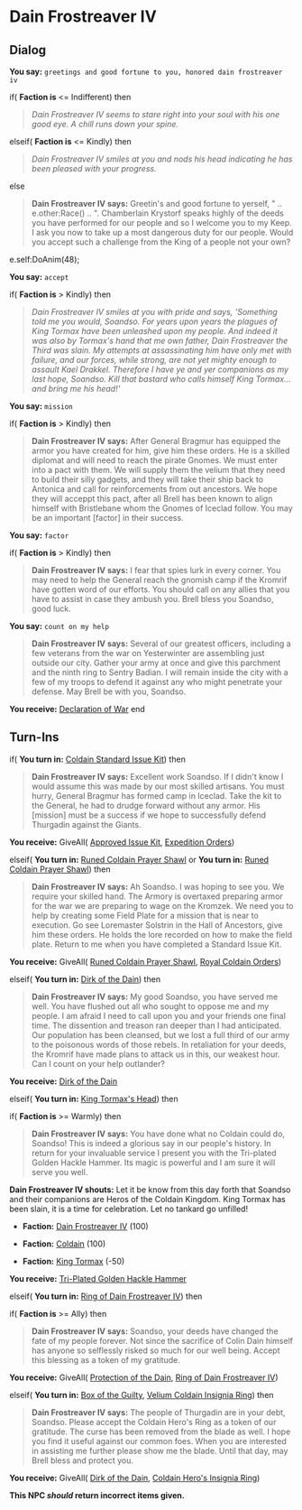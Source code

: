 # Dain Frostreaver IV
## Dialog

**You say:** `greetings and good fortune to you, honored dain frostreaver iv`



if( **Faction is** <= Indifferent) then



>*Dain Frostreaver IV seems to stare right into your soul with his one good eye. A chill runs down your spine.*


elseif( **Faction is** <= Kindly) then



>*Dain Frostreaver IV smiles at you and nods his head indicating he has been pleased with your progress.*


else



>**Dain Frostreaver IV says:** Greetin's and good fortune to yerself, " .. e.other:Race() .. ". Chamberlain Krystorf speaks highly of the deeds you have performed for our people and so I welcome you to my Keep. I ask you now to take up a most dangerous duty for our people. Would you accept such a challenge from the King of a people not your own?



e.self:DoAnim(48);


**You say:** `accept`



if( **Faction is** > Kindly) then



>*Dain Frostreaver IV smiles at you with pride and says, 'Something told me you would, Soandso. For years upon years the plagues of King Tormax have been unleashed upon my people. And indeed it was also by Tormax's hand that me own father, Dain Frostreaver the Third was slain. My attempts at assassinating him have only met with failure, and our forces, while strong, are not yet mighty enough to assault Kael Drakkel. Therefore I have ye and yer companions as my last hope, Soandso. Kill that bastard who calls himself King Tormax... and bring me his head!'*


**You say:** `mission`



if( **Faction is** > Kindly) then



>**Dain Frostreaver IV says:** After General Bragmur has equipped the armor you have created for him, give him these orders. He is a skilled diplomat and will need to reach the pirate Gnomes. We must enter into a pact with them. We will supply them the velium that they need to build their silly gadgets, and they will take their ship back to Antonica and call for reinforcements from out ancestors. We hope they will acceppt this pact, after all Brell has been known to align himself with Bristlebane whom the Gnomes of Iceclad follow. You may be an important [factor] in their success.


**You say:** `factor`



if( **Faction is** > Kindly) then



>**Dain Frostreaver IV says:** I fear that spies lurk in every corner. You may need to help the General reach the gnomish camp if the Kromrif have gotten word of our efforts. You should call on any allies that you have to assist in case they ambush you. Brell bless you Soandso, good luck.


**You say:** `count on my help`



>**Dain Frostreaver IV says:** Several of our greatest officers, including a few veterans from the war on Yesterwinter are assembling just outside our city. Gather your army at once and give this parchment and the ninth ring to Sentry Badian. I will remain inside the city with a few of my troops to defend it against any who might penetrate your defense. May Brell be with you, Soandso.


**You receive:**  [Declaration of War](/item/1567)
end

## Turn-Ins





if( **You turn in:** [Coldain Standard Issue Kit](/item/8886)) then 


>**Dain Frostreaver IV says:** Excellent work Soandso. If I didn't know I would assume this was made by our most skilled artisans.  You must hurry, General Bragmur has formed camp in Iceclad. Take the kit to the General, he had to drudge forward without any armor. His [mission] must be a success if we hope to successfully defend Thurgadin against the Giants.


 **You receive:** GiveAll( [Approved Issue Kit](/item/8898), [Expedition Orders](/item/8897)) 

elseif( **You turn in:** [Runed Coldain Prayer Shawl](/item/1199) or  **You turn in:** [Runed Coldain Prayer Shawl](/item/8895)) then


>**Dain Frostreaver IV says:** Ah Soandso. I was hoping to see you. We require your skilled hand. The Armory is overtaxed preparing armor for the war we are preparing to wage on the Kromzek. We need you to help by creating some Field Plate for a mission that is near to execution. Go see Loremaster Solstrin in the Hall of Ancestors, give him these orders. He holds the lore recorded on how to make the field plate. Return to me when you have completed a Standard Issue Kit.


 **You receive:** GiveAll( [Runed Coldain Prayer Shawl](/item/8895), [Royal Coldain Orders](/item/8896)) 

elseif( **You turn in:** [Dirk of the Dain](/item/1465)) then


>**Dain Frostreaver IV says:** My good Soandso, you have served me well. You have flushed out all who sought to oppose me and my people. I am afraid I need to call upon you and your friends one final time. The dissention and treason ran deeper than I had anticipated. Our population has been cleansed, but we lost a full third of our army to the poisonous words of those rebels. In retaliation for your deeds, the Kromrif have made plans to attack us in this, our weakest hour. Can I count on your help outlander?


 **You receive:**  [Dirk of the Dain](/item/1465) 

elseif( **You turn in:** [King Tormax's Head](/item/30516)) then


if( **Faction is** >= Warmly) then 



>**Dain Frostreaver IV says:** You have done what no Coldain could do, Soandso! This is indeed a glorious say in our people's history. In return for your invaluable service I present you with the Tri-plated Golden Hackle Hammer. Its magic is powerful and I am sure it will serve you well.



**Dain Frostreaver IV shouts:** <span class="text-danger">Let it be know from this day forth that Soandso and their companions are Heros of the Coldain Kingdom. King Tormax has been slain, it is a time for celebration. Let no tankard go unfilled!</span>



* __Faction:__ [Dain Frostreaver IV](/faction/405) (100)



* __Faction:__ [Coldain](/faction/406) (100)



* __Faction:__ [King Tormax](/faction/429) (-50)



 **You receive:**  [Tri-Plated Golden Hackle Hammer](/item/30502) 


elseif( **You turn in:** [Ring of Dain Frostreaver IV](/item/30385)) then 


if( **Faction is** >= Ally) then



>**Dain Frostreaver IV says:** Soandso, your deeds have changed the fate of my people forever. Not since the sacrifice of Colin Dain himself has anyone so selflessly risked so much for our well being. Accept this blessing as a token of my gratitude.



 **You receive:** GiveAll( [Protection of the Dain](/item/1747), [Ring of Dain Frostreaver IV](/item/30385)) 


elseif( **You turn in:** [Box of the Guilty](/item/1500), [Velium Coldain Insignia Ring](/item/30164)) then


>**Dain Frostreaver IV says:** The people of Thurgadin are in your debt, Soandso. Please accept the Coldain Hero's Ring as a token of our gratitude. The curse has been removed from the blade as well. I hope you find it useful against our common foes. When you are interested in assisting me further please show me the blade. Until that day, may Brell bless and protect you.


 **You receive:** GiveAll( [Dirk of the Dain](/item/1465), [Coldain Hero's Insignia Ring](/item/30369)) 

**This NPC *should* return incorrect items given.**
